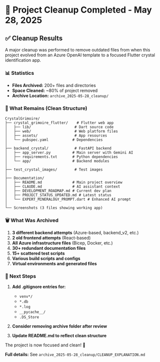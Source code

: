 # 🧹 Project Cleanup Completed - May 28, 2025

## ✅ Cleanup Results

A major cleanup was performed to remove outdated files from when this project evolved from an Azure OpenAI template to a focused Flutter crystal identification app.

### 📊 Statistics
- **Files Archived:** 200+ files and directories
- **Space Cleaned:** ~80% of project removed
- **Archive Location:** `archive_2025-05-28_cleanup/`

### 🎯 What Remains (Clean Structure)

```
CrystalGrimoire/
├── crystal_grimoire_flutter/    # Flutter web app
│   ├── lib/                    # Dart source code
│   ├── web/                    # Web platform files
│   ├── assets/                 # App resources
│   └── pubspec.yaml           # Dependencies
│
├── backend_crystal/            # FastAPI backend
│   ├── app_server.py          # Main server with Gemini AI
│   ├── requirements.txt       # Python dependencies
│   └── app/                   # Backend modules
│
├── test_crystal_images/        # Test images
│
├── Documentation/
│   ├── README.md              # Main project overview
│   ├── CLAUDE.md              # AI assistant context
│   ├── DEVELOPMENT_ROADMAP.md # Current dev plan
│   ├── PROJECT_STATUS_UPDATED.md # Latest status
│   └── EXPERT_MINERALOGY_PROMPT.dart # Enhanced AI prompt
│
└── Screenshots (3 files showing working app)
```

### 🗑️ What Was Archived

1. **3 different backend attempts** (Azure-based, backend_v2, etc.)
2. **2 old frontend attempts** (React-based)
3. **All Azure infrastructure files** (Bicep, Docker, etc.)
4. **30+ redundant documentation files**
5. **15+ scattered test scripts**
6. **Various build scripts and configs**
7. **Virtual environments and generated files**

### 📝 Next Steps

1. **Add .gitignore entries for:**
   - `venv*/`
   - `*.db`
   - `*.log`
   - `__pycache__/`
   - `.DS_Store`

2. **Consider removing archive folder after review**

3. **Update README.md to reflect clean structure**

The project is now focused and clean! 🎉

**Full details:** See `archive_2025-05-28_cleanup/CLEANUP_EXPLANATION.md`